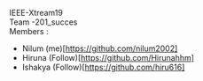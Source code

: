 IEEE-Xtream19 <br>
Team -201_succes <br>
Members : <br> 
- Nilum (me)[https://github.com/nilum2002] <br>
- Hiruna (Follow)[https://github.com/Hirunahhm] <br>
- Ishakya (Follow)[https://github.com/hiru616] <br>
